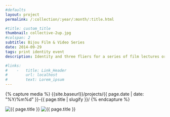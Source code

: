 ```yaml
---
#defaults
layout: project
permalink: /:collection/:year/:month/:title.html

#title: custom_title
thumbnail: collective-2up.jpg
#colspan: 2
subtitle: Bijou Film & Video Series
date: 2014-09-29
tags: print identity event
description: Identity and three fliers for a series of film lectures organized by The Collective, a CalArts black arts organization. The events featured a talented and diverse set of filmmakers in Kahlil Joseph, Abderrahmane Sissako, and Kwesi Wade Johnson.

#links:
#    -   title: Link_Header
#        url: localhost
#        text: Lorem_ipsum
---
```


<!-- set project media path -->
{% capture media %}
    {{site.baseurl}}/projects/{{ page.date | date: "%Y/%m%d" }}-{{ page.title | slugify }}/
{% endcapture %}
<!-- end -->

<!-- media -->
<img class="span8" src="{{ site.data.global_assets.placeholder | relative_url }}" data-src="{{media|strip}}collective-1.jpg" alt="{{ page.title }}">
<img class="span8" src="{{ site.data.global_assets.placeholder | relative_url }}" data-src="{{media|strip}}collective-2up.jpg" alt="{{ page.title }}">
